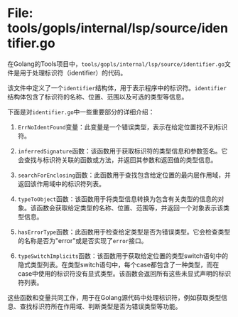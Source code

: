# File: tools/gopls/internal/lsp/source/identifier.go

在Golang的Tools项目中，`tools/gopls/internal/lsp/source/identifier.go`文件是用于处理标识符（identifier）的代码。

该文件中定义了一个`identifier`结构体，用于表示程序中的标识符。`identifier`结构体包含了标识符的名称、位置、范围以及可选的类型等信息。

下面是对`identifier.go`中一些重要部分的详细介绍：

1. `ErrNoIdentFound`变量：此变量是一个错误类型，表示在给定位置找不到标识符。

2. `inferredSignature`函数：该函数用于获取标识符的类型信息和参数签名。它会查找与标识符关联的函数或方法，并返回其参数和返回值的类型信息。

3. `searchForEnclosing`函数：此函数用于查找包含给定位置的最内层作用域，并返回该作用域中的标识符列表。

4. `typeToObject`函数：该函数用于将类型信息转换为包含有关类型的信息的对象。该函数会获取给定类型的名称、位置、范围等，并返回一个对象表示该类型信息。

5. `hasErrorType`函数：此函数用于检查给定类型是否为错误类型。它会检查类型的名称是否为"error"或是否实现了`error`接口。

6. `typeSwitchImplicits`函数：该函数用于获取给定位置的类型switch语句中的隐式类型列表。在类型switch语句中，每个case都包含了一种类型，而在case中使用的标识符没有显式类型。该函数会返回所有这些未显式声明的标识符列表。

这些函数和变量共同工作，用于在Golang源代码中处理标识符，例如获取类型信息、查找标识符所在作用域、判断类型是否为错误类型等功能。

